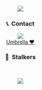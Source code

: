 <p align = "center">
<img src="https://cdn.discordapp.com/attachments/767328368021733406/780561079855742986/44019.gif">
</p>

### <p align="center">📞 &nbsp;Contact</p>
<p align="center">
  <img src="https://discord.c99.nl/widget/theme-3/755113727766036552.png">
  <br>
  <a href="https://discord.gg/UmbrellaGTA">Umbrella ❤️</a>
  
</p>

### <p align="center">👀 &nbsp;Stalkers</p>
<br>
<p align="center">
  <img src="https://profile-counter.glitch.me/Extasy93/count.svg" />
</p>
<br>
